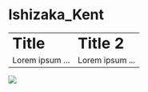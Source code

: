 
# Ishizaka_Kent
<table border="0">
 <tr>
    <td><b style="font-size:30px">Title</b></td>
    <td><b style="font-size:30px">Title 2</b></td>
 </tr>
 <tr>
    <td>Lorem ipsum ...</td>
    <td>Lorem ipsum ...</td>
 </tr>
</table>
<a href="https://github.com/anuraghazra/github-readme-stats">
  <img align="left" src="https://github-readme-stats.vercel.app/api/top-langs/?username=Ishizaka-K&hide_border=true&show_icons=true&layout=donut-vertical&theme=dark&bg_color=90,0c30b0,1486de,3f0bb8&locale=ja" />
</a>


